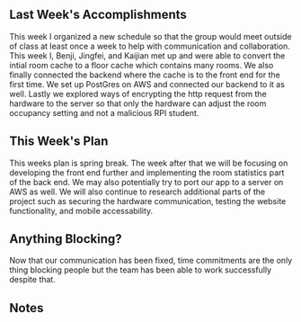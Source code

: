 ## Last Week's Accomplishments

This week I organized a new schedule so that the group would meet outside of class at least once a week to help with communication and collaboration. This week I, Benji, Jingfei, and Kaijian met up and were able to convert the intial room cache to a floor cache which contains many rooms. We also finally connected the backend where the cache is to the front end for the first time. We set up PostGres on AWS and connected our backend to it as well. Lastly we explored ways of encrypting the http request from the hardware to the server so that only the hardware can adjust the room occupancy setting and not a malicious RPI student. 

## This Week's Plan

This weeks plan is spring break. The week after that we will be focusing on developing the front end further and implementing the room statistics part of the back end. We may also potentially try to port our app to a server on AWS as well. We will also continue to research additional parts of the project such as securing the hardware communication, testing the website functionality, and mobile accessability. 

## Anything Blocking?

Now that our communication has been fixed, time commitments are the only thing blocking people but the team has been able to work successfully despite that.  

## Notes
